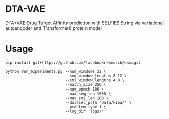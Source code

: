 # DTA-VAE
DTA+VAE:Drug Target Affinity prediction with SELFIES String via variational autoencoder and Transformer6 protein model

# Usage
```
pip install git+https://github.com/facebookresearch/esm.git

python run_experiments.py --num_windows 32 \
                          --seq_window_lengths 8 12 \
                          --smi_window_lengths 4 8 \
                          --batch_size 256 \
                          --num_epoch 100 \
                          --max_seq_len 1000 \
                          --max_smi_len 100 \
                          --dataset_path 'data/kiba/' \
                          --problem_type 1 \
                          --log_dir 'logs/'


```

